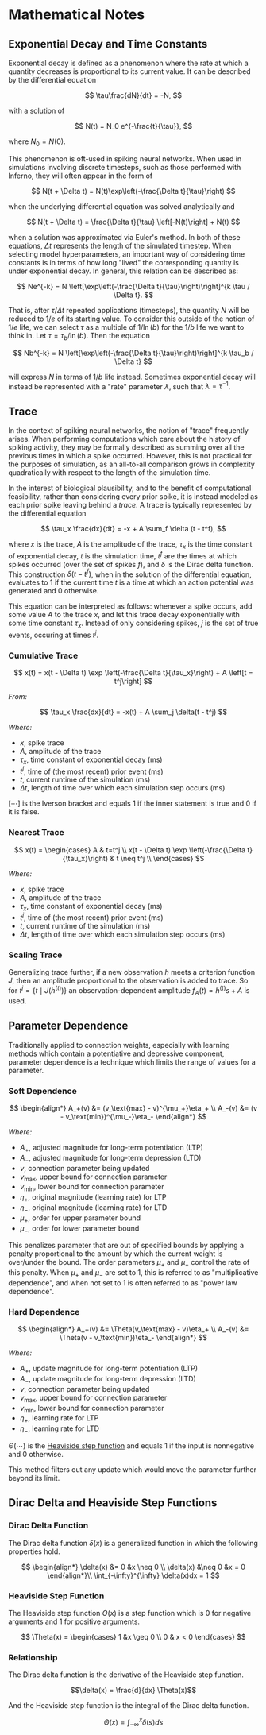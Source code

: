 # Mathematical Notes

## Exponential Decay and Time Constants
Exponential decay is defined as a phenomenon where the rate at which a quantity decreases is proportional to its current value. It can be described by the differential equation

$$
\tau\frac{dN}{dt} = -N,
$$

with a solution of

$$
N(t) = N_0 e^{-\frac{t}{\tau}},
$$

where $N_0 = N(0)$.

This phenomenon is oft-used in spiking neural networks. When used in simulations involving discrete timesteps, such as those performed with Inferno, they will often appear in the form of

$$
N(t + \Delta t) = N(t)\exp\left(-\frac{\Delta t}{\tau}\right)
$$

when the underlying differential equation was solved analytically and

$$
N(t + \Delta t) = \frac{\Delta t}{\tau} \left[-N(t)\right] + N(t)
$$

when a solution was approximated via Euler's method. In both of these equations, $\Delta t$ represents the length of the simulated timestep. When selecting model hyperparameters, an important way of considering time constants is in terms of how long "lived" the corresponding quantity is under exponential decay. In general, this relation can be described as:

$$
Ne^{-k} = N \left[\exp\left(-\frac{\Delta t}{\tau}\right)\right]^{k \tau / \Delta t}.
$$

That is, after $\tau / \Delta t$ repeated applications (timesteps), the quantity $N$ will be reduced to $1/e$ of its starting value. To consider this outside of the notion of $1/e$ life, we can select $\tau$ as a multiple of $1 / \ln(b)$ for the $1/b$ life we want to think in. Let $\tau = \tau_b / \ln(b)$. Then the equation

$$
Nb^{-k} = N \left[\exp\left(-\frac{\Delta t}{\tau}\right)\right]^{k \tau_b / \Delta t}
$$

will express $N$ in terms of $1/b$ life instead. Sometimes exponential decay will instead be represented with a
"rate" parameter $\lambda$, such that $\lambda = \tau^{-1}$.

## Trace
In the context of spiking neural networks, the notion of "trace" frequently arises. When performing computations which care about the history of spiking activity, they may be formally described as summing over all the previous times in which a spike occurred. However, this is not practical for the purposes of simulation, as an all-to-all comparison grows in complexity quadratically with respect to the length of the simulation time.

In the interest of biological plausibility, and to the benefit of computational feasibility, rather than considering every prior spike, it is instead modeled as each prior spike leaving behind a *trace*. A trace is typically represented by the differential equation

$$
\tau_x \frac{dx}{dt} = -x + A \sum_f \delta (t - t^f),
$$

where $x$ is the trace, $A$ is the amplitude of the trace, $\tau_x$ is the time constant of exponential decay, $t$ is the simulation time, $t^f$ are the times at which spikes occurred (over the set of spikes $f$), and $\delta$ is the Dirac delta function. This construction $\delta (t - t^f)$, when in the solution of the differential equation, evaluates to $1$ if the current time $t$ is a time at which an action potential was generated and $0$ otherwise.

This equation can be interpreted as follows: whenever a spike occurs, add some value $A$ to the trace $x$, and let this trace decay exponentially with some time constant $\tau_x$. Instead of only considering spikes, $j$ is the set of true events, occuring at times $t^j$.

### Cumulative Trace
$$
x(t) = x(t - \Delta t) \exp \left(-\frac{\Delta t}{\tau_x}\right) + A \left[t = t^j\right]
$$

*From:*

$$
\tau_x \frac{dx}{dt} = -x(t) + A \sum_j \delta(t - t^j)
$$

*Where:*
- $x$, spike trace
- $A$, amplitude of the trace
- $\tau_x$, time constant of exponential decay $(\text{ms})$
- $t^j$, time of (the most recent) prior event $(\text{ms})$
- $t$, current runtime of the simulation $(\text{ms})$
- $\Delta t$, length of time over which each simulation step occurs $(\text{ms})$

$[\cdots]$ is the Iverson bracket and equals $1$ if the inner statement is true and $0$ if it is false.

### Nearest Trace
$$
x(t) =
\begin{cases}
    A & t=t^j \\
    x(t - \Delta t) \exp \left(-\frac{\Delta t}{\tau_x}\right) & t \neq t^j \\
\end{cases}
$$

*Where:*
- $x$, spike trace
- $A$, amplitude of the trace
- $\tau_x$, time constant of exponential decay $(\text{ms})$
- $t^j$, time of (the most recent) prior event $(\text{ms})$
- $t$, current runtime of the simulation $(\text{ms})$
- $\Delta t$, length of time over which each simulation step occurs $(\text{ms})$

### Scaling Trace
Generalizing trace further, if a new observation $h$ meets a criterion function $J$, then an amplitude proportional to the observation is added to trace. So for $t^j = \{t \mid  J(h^{(t)})\}$ an observation-dependent amplitude $f_A(t) = h^{(t)}s + A$ is used.

## Parameter Dependence
Traditionally applied to connection weights, especially with learning methods which contain a potentiative and depressive component, parameter dependence is a technique which limits the range of values for a parameter.

### Soft Dependence
$$
\begin{align*}
    A_+(v) &= (v_\text{max} - v)^{\mu_+}\eta_+ \\
    A_-(v) &= (v - v_\text{min})^{\mu_-}\eta_-
\end{align*}
$$

*Where:*
- $A_+$, adjusted magnitude for long-term potentiation (LTP)
- $A_-$, adjusted magnitude for long-term depression (LTD)
- $v$, connection parameter being updated
- $v_\text{max}$, upper bound for connection parameter
- $v_\text{min}$, lower bound for connection parameter
- $\eta_+$, original magnitude (learning rate) for LTP
- $\eta_-$, original magnitude (learning rate) for LTD
- $\mu_+$, order for upper parameter bound
- $\mu_-$, order for lower parameter bound

This penalizes parameter that are out of specified bounds by applying a penalty proportional to the amount by which the current weight is over/under the bound. The order parameters $\mu_+$ and $\mu_-$ control the rate of this penalty. When $\mu_+$ and $\mu_-$ are set to $1$, this is referred to as "multiplicative dependence", and when not set to $1$ is often referred to as "power law dependence".

### Hard Dependence
$$
\begin{align*}
    A_+(v) &= \Theta(v_\text{max} - v)\eta_+ \\
    A_-(v) &= \Theta(v - v_\text{min})\eta_-
\end{align*}
$$

*Where:*
- $A_+$, update magnitude for long-term potentiation (LTP)
- $A_-$, update magnitude for long-term depression (LTD)
- $v$, connection parameter being updated
- $v_\text{max}$, upper bound for connection parameter
- $v_\text{min}$, lower bound for connection parameter
- $\eta_+$, learning rate for LTP
- $\eta_-$, learning rate for LTD

$\Theta(\cdots)$ is the [Heaviside step function](<guide/mathematics:Heaviside Step Function>) and equals $1$ if the input is nonnegative and $0$ otherwise.

This method filters out any update which would move the parameter further beyond its limit.

## Dirac Delta and Heaviside Step Functions
### Dirac Delta Function
The Dirac delta function $\delta(x)$ is a generalized function in which the following properties hold.

$$
\begin{align*}
    \delta(x) &= 0 &x \neq 0 \\
    \delta(x) &\neq 0 &x = 0
\end{align*}\\
\int_{-\infty}^{\infty} \delta(x)dx = 1
$$

### Heaviside Step Function
The Heaviside step function $\Theta(x)$ is a step function which is $0$ for negative arguments and $1$ for positive arguments.

$$
\Theta(x) =
\begin{cases}
    1 &x \geq 0 \\
    0 & x < 0
\end{cases}
$$

### Relationship
The Dirac delta function is the derivative of the Heaviside step function.

$$\delta(x) = \frac{d}{dx} \Theta(x)$$

And the Heaviside step function is the integral of the Dirac delta function.

$$\Theta(x) = \int_{-\infty}^x \delta(s) ds$$
